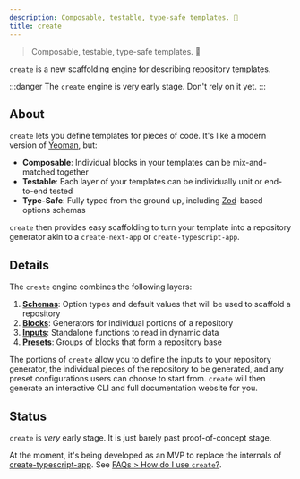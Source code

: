 ```yaml
---
description: Composable, testable, type-safe templates. 💝
title: create
---
```


> Composable, testable, type-safe templates. 💝

`create` is a new scaffolding engine for describing repository templates.

:::danger
The `create` engine is very early stage.
Don't rely on it yet.
:::

## About

`create` lets you define templates for pieces of code.
It's like a modern version of [Yeoman](https://yeoman.io), but:

- **Composable**: Individual blocks in your templates can be mix-and-matched together
- **Testable**: Each layer of your templates can be individually unit or end-to-end tested
- **Type-Safe**: Fully typed from the ground up, including [Zod](https://zod.dev)-based options schemas

`create` then provides easy scaffolding to turn your template into a repository generator akin to a `create-next-app` or `create-typescript-app`.

## Details

The `create` engine combines the following layers:

1. **[Schemas](./concepts/schemas)**: Option types and default values that will be used to scaffold a repository
2. **[Blocks](./concepts/blocks)**: Generators for individual portions of a repository
3. **[Inputs](./concepts/inputs)**: Standalone functions to read in dynamic data
4. **[Presets](./concepts/presets)**: Groups of blocks that form a repository base

The portions of `create` allow you to define the inputs to your repository generator, the individual pieces of the repository to be generated, and any preset configurations users can choose to start from.
`create` will then generate an interactive CLI and full documentation website for you.

## Status

`create` is _very_ early stage.
It is just barely past proof-of-concept stage.

At the moment, it's being developed as an MVP to replace the internals of [create-typescript-app](https://github.com/JoshuaKGoldberg/create-typescript-app).
See [FAQs > How do I use `create`?](./faqs#how-do-i-use-create).
